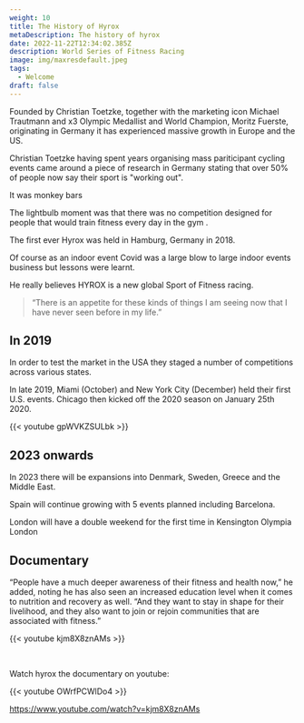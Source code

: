 ```yaml
---
weight: 10
title: The History of Hyrox
metaDescription: The history of hyrox
date: 2022-11-22T12:34:02.385Z
description: World Series of Fitness Racing
image: img/maxresdefault.jpeg
tags:
  - Welcome
draft: false
---
```

F﻿ounded by Christian Toetzke, together with the marketing icon Michael Trautmann and x3 Olympic Medallist and World Champion, Moritz Fuerste, originating in Germany it has experienced massive growth in Europe and the US.

Christian Toetzke having spent years organising mass pariticipant cycling events came around a piece of research in Germany stating that over 50% of people now say their sport is "working out". 

It was monkey bars 

The lightbulb moment was that there was no competition designed for people that would train fitness every day in the gym .

The first ever Hyrox was held in Hamburg, Germany in 2018.

Of course as an indoor event Covid was a large blow to large indoor events business but lessons were learnt.

He really believes HYROX is a new global Sport of Fitness racing.

> “There is an appetite for these kinds of things I am seeing now that I have never seen before in my life.”  

## In 2019

In order to test the market in the USA they staged a number of competitions across various states. 

In late 2019, Miami (October) and New York City (December) held their first U.S. events. Chicago then kicked off the 2020 season on January 25th 2020.

{{< youtube gpWVKZSULbk >}}

## 2023 onwards

In 2023 there will be expansions into Denmark, Sweden, Greece and the Middle East. 

Spain will continue growing with 5 events planned including Barcelona.

London will have a double weekend for the first time in Kensington Olympia London

## Documentary

“People have a much deeper awareness of their fitness and health now,” he added, noting he has also seen an increased education level when it comes to nutrition and recovery as well. “And they want to stay in shape for their livelihood, and they also want to join or rejoin communities that are associated with fitness.” 

{{< youtube kjm8X8znAMs >}}

<br />

Watch hyrox the documentary on youtube:

{{< youtube OWrfPCWlDo4 >}}

https://www.youtube.com/watch?v=kjm8X8znAMs